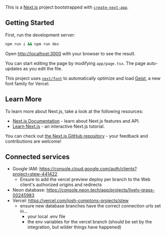 This is a [Next.js](https://nextjs.org) project bootstrapped with [`create-next-app`](https://nextjs.org/docs/app/api-reference/cli/create-next-app).

## Getting Started

First, run the development server:

```bash
npm run i && npm run dev
```

Open [http://localhost:3000](http://localhost:3000) with your browser to see the result.

You can start editing the page by modifying `app/page.tsx`. The page auto-updates as you edit the file.

This project uses [`next/font`](https://nextjs.org/docs/app/building-your-application/optimizing/fonts) to automatically optimize and load [Geist](https://vercel.com/font), a new font family for Vercel.

## Learn More

To learn more about Next.js, take a look at the following resources:

- [Next.js Documentation](https://nextjs.org/docs) - learn about Next.js features and API.
- [Learn Next.js](https://nextjs.org/learn) - an interactive Next.js tutorial.

You can check out [the Next.js GitHub repository](https://github.com/vercel/next.js) - your feedback and contributions are welcome!

## Connected services

- Google IAM: https://console.cloud.google.com/auth/clients?project=stew-441422
    - Ensure to add the vercel preview deploy per branch to the Web client's authorized origins and redirects
- Neon database: https://console.neon.tech/app/projects/lively-grass-00245983
- Vercel: https://vercel.com/josh-comptons-projects/stew
    - ensure new database branches have the correct connection urls set in...
      - your local .env file
      - the env variables for the vercel branch (should be set by the integration, but wilder things have happened)